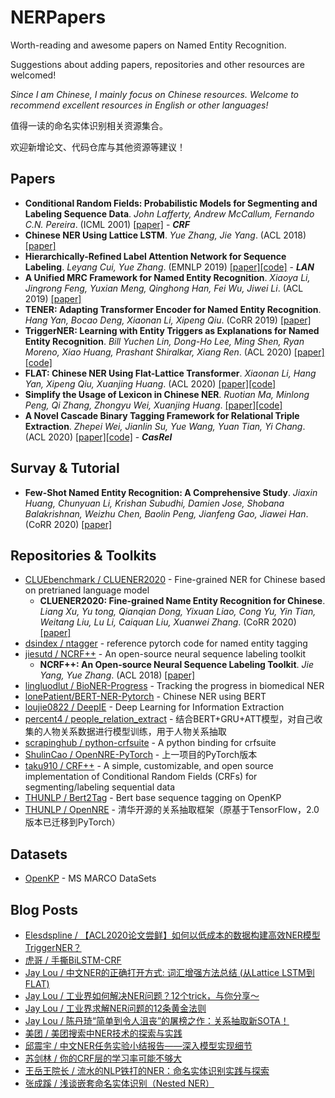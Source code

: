 # NERPapers
Worth-reading and awesome papers on Named Entity Recognition.

Suggestions about adding papers, repositories and other resources are welcomed!

*Since I am Chinese, I mainly focus on Chinese resources. Welcome to recommend excellent resources in English or other languages!*

值得一读的命名实体识别相关资源集合。

欢迎新增论文、代码仓库与其他资源等建议！

## Papers
- **Conditional Random Fields: Probabilistic Models for Segmenting and Labeling Sequence Data**. *John Lafferty, Andrew McCallum, Fernando C.N. Pereira*. (ICML 2001) [[paper]](https://repository.upenn.edu/cgi/viewcontent.cgi?article=1162&context=cis_papers) - ***CRF***
- **Chinese NER Using Lattice LSTM**. *Yue Zhang, Jie Yang*. (ACL 2018) [[paper]](https://arxiv.org/abs/1805.02023)
- **Hierarchically-Refined Label Attention Network for Sequence Labeling**. *Leyang Cui, Yue Zhang*. (EMNLP 2019) [[paper]](https://www.aclweb.org/anthology/D19-1422/)[[code]](https://github.com/Nealcly/BiLSTM-LAN) - ***LAN***
- **A Unified MRC Framework for Named Entity Recognition**. *Xiaoya Li, Jingrong Feng, Yuxian Meng, Qinghong Han, Fei Wu, Jiwei Li*. (ACL 2019) [[paper]](https://arxiv.org/abs/1910.11476)
- **TENER: Adapting Transformer Encoder for Named Entity Recognition**. *Hang Yan, Bocao Deng, Xiaonan Li, Xipeng Qiu*. (CoRR 2019) [[paper]](https://arxiv.org/abs/1911.04474)
- **TriggerNER: Learning with Entity Triggers as Explanations for Named Entity Recognition**. *Bill Yuchen Lin, Dong-Ho Lee, Ming Shen, Ryan Moreno, Xiao Huang, Prashant Shiralkar, Xiang Ren*. (ACL 2020) [[paper]](https://arxiv.org/abs/2004.07493)[[code]](https://github.com/INK-USC/TriggerNER)
- **FLAT: Chinese NER Using Flat-Lattice Transformer**. *Xiaonan Li, Hang Yan, Xipeng Qiu, Xuanjing Huang*. (ACL 2020) [[paper]](https://arxiv.org/abs/2004.11795)[[code]](https://github.com/LeeSureman/Flat-Lattice-Transformer)
- **Simplify the Usage of Lexicon in Chinese NER**. *Ruotian Ma, Minlong Peng, Qi Zhang, Zhongyu Wei, Xuanjing Huang*. [[paper]](https://www.aclweb.org/anthology/2020.acl-main.528/)[[code]](https://github.com/v-mipeng/LexiconAugmentedNER)
- **A Novel Cascade Binary Tagging Framework for Relational Triple Extraction**. *Zhepei Wei, Jianlin Su, Yue Wang, Yuan Tian, Yi Chang*. (ACL 2020) [[paper]]()[[code]](https://github.com/weizhepei/CasRel) - ***CasRel***

## Survay & Tutorial
- **Few-Shot Named Entity Recognition: A Comprehensive Study**. *Jiaxin Huang, Chunyuan Li, Krishan Subudhi, Damien Jose, Shobana Balakrishnan, Weizhu Chen, Baolin Peng, Jianfeng Gao, Jiawei Han*. (CoRR 2020) [[paper]](https://arxiv.org/abs/2012.14978)

## Repositories & Toolkits
- [CLUEbenchmark / CLUENER2020](https://github.com/CLUEbenchmark/CLUENER2020) - Fine-grained NER for Chinese based on pretrianed language model
  - **CLUENER2020: Fine-grained Name Entity Recognition for Chinese**. *Liang Xu, Yu tong, Qianqian Dong, Yixuan Liao, Cong Yu, Yin Tian, Weitang Liu, Lu Li, Caiquan Liu, Xuanwei Zhang*. (CoRR 2020) [[paper]](https://arxiv.org/abs/2001.04351)
- [dsindex / ntagger](https://github.com/dsindex/ntagger) - reference pytorch code for named entity tagging
- [jiesutd / NCRF++](https://github.com/jiesutd/NCRFpp) - An open-source neural sequence labeling toolkit
  - **NCRF++: An Open-source Neural Sequence Labeling Toolkit**. *Jie Yang, Yue Zhang*. (ACL 2018) [[paper]](https://www.aclweb.org/anthology/P18-4013/)
- [lingluodlut / BioNER-Progress](https://github.com/lingluodlut/BioNER-Progress) - Tracking the progress in biomedical NER
- [lonePatient/BERT-NER-Pytorch](https://github.com/lonePatient/BERT-NER-Pytorch) - Chinese NER using BERT
- [loujie0822 / DeepIE](https://github.com/loujie0822/DeepIE) - Deep Learning for Information Extraction
- [percent4 / people_relation_extract](https://github.com/percent4/people_relation_extract) - 结合BERT+GRU+ATT模型，对自己收集的人物关系数据进行模型训练，用于人物关系抽取
- [scrapinghub / python-crfsuite](https://github.com/scrapinghub/python-crfsuite) - A python binding for crfsuite
- [ShulinCao / OpenNRE-PyTorch](https://github.com/ShulinCao/OpenNRE-PyTorch) - 上一项目的PyTorch版本
- [taku910 / CRF++](https://taku910.github.io/crfpp/) - A simple, customizable, and open source implementation of Conditional Random Fields (CRFs) for segmenting/labeling sequential data
- [THUNLP / Bert2Tag](https://github.com/thunlp/Bert2Tag) - Bert base sequence tagging on OpenKP
- [THUNLP / OpenNRE](https://github.com/thunlp/OpenNRE) - 清华开源的关系抽取框架（原基于TensorFlow，2.0版本已迁移到PyTorch）

## Datasets
- [OpenKP](http://www.msmarco.org/leaders.aspx) - MS MARCO DataSets

## Blog Posts
- [Elesdspline / 【ACL2020论文尝鲜】如何以低成本的数据构建高效NER模型 TriggerNER？](https://zhuanlan.zhihu.com/p/145974989)
- [虎哥 / 手撕BiLSTM-CRF](https://zhuanlan.zhihu.com/p/97676647)
- [Jay Lou / 中文NER的正确打开方式: 词汇增强方法总结 (从Lattice LSTM到FLAT)](https://zhuanlan.zhihu.com/p/142615620)
- [Jay Lou / 工业界如何解决NER问题？12个trick，与你分享～](https://zhuanlan.zhihu.com/p/152463745)
- [Jay Lou / 工业界求解NER问题的12条黄金法则](https://mp.weixin.qq.com/s/MQRrEIJaFToIVLbnuKQZnw)
- [Jay Lou / 陈丹琦“简单到令人沮丧”的屠榜之作：关系抽取新SOTA！](https://mp.weixin.qq.com/s/xwljKL3FjY-Nw-Zll4x3pQ)
- [美团 / 美团搜索中NER技术的探索与实践](https://tech.meituan.com/2020/07/23/ner-in-meituan-nlp.html)
- [邱震宇 / 中文NER任务实验小结报告——深入模型实现细节](https://zhuanlan.zhihu.com/p/103779616)
- [苏剑林 / 你的CRF层的学习率可能不够大](https://kexue.fm/archives/7196)
- [王岳王院长 / 流水的NLP铁打的NER：命名实体识别实践与探索](https://zhuanlan.zhihu.com/p/166496466)
- [张成蹊 / 浅谈嵌套命名实体识别（Nested NER）](https://mp.weixin.qq.com/s/iB-gaxIygWLjS1mKwKUGog)
